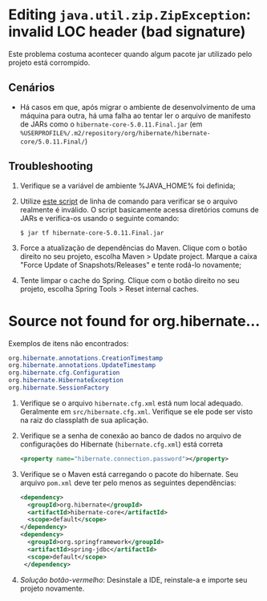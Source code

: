 # Editing ```java.util.zip.ZipException```: invalid LOC header (bad signature)

Este problema costuma acontecer quando algum pacote jar utilizado pelo projeto está corrompido.

## Cenários
* Há casos em que, após migrar o ambiente de desenvolvimento de uma máquina para outra, há uma falha ao tentar ler o arquivo de manifesto de JARs como o `hibernate-core-5.0.11.Final.jar` (em `%USERPROFILE%/.m2/repository/org/hibernate/hibernate-core/5.0.11.Final/`)

## Troubleshooting

1. Verifique se a variável de ambiente %JAVA_HOME% foi definida;
2. Utilize [este script](https://github.com/approx/java-troubleshooting/blob/master/trbl-invalid-jar-files.bat) de linha de comando para verificar se o arquivo realmente é inválido. O script basicamente acessa diretórios comuns de JARs e verifica-os usando o seguinte comando:

   ```shell
   $ jar tf hibernate-core-5.0.11.Final.jar
   ```
3. Force a atualização de dependências do Maven. Clique com o botão direito no seu projeto, escolha Maven > Update project. Marque a caixa "Force Update of Snapshots/Releases" e tente rodá-lo novamente;
4. Tente limpar o cache do Spring. Clique com o botão direito no seu projeto, escolha Spring Tools > Reset internal caches.

# Source not found for org.hibernate...

Exemplos de itens não encontrados:

```java
org.hibernate.annotations.CreationTimestamp
org.hibernate.annotations.UpdateTimestamp
org.hibernate.cfg.Configuration
org.hibernate.HibernateException
org.hibernate.SessionFactory
```

1. Verifique se o arquivo `hibernate.cfg.xml` está num local adequado. Geralmente em `src/hibernate.cfg.xml`. Verifique se ele pode ser visto na raiz do classplath de sua aplicação.
2. Verifique se a senha de conexão ao banco de dados no arquivo de configurações do Hibernate (`hibernate.cfg.xml`) está correta

   ```xml
   <property name="hibernate.connection.password"></property>
   ```
   
3. Verifique se o Maven está carregando o pacote do hibernate. Seu arquivo `pom.xml` deve ter pelo menos as seguintes dependências:

    ```xml
    <dependency>
      <groupId>org.hibernate</groupId>
      <artifactId>hibernate-core</artifactId>
      <scope>default</scope>
    </dependency>
    <dependency>
      <groupId>org.springframework</groupId>
      <artifactId>spring-jdbc</artifactId>
      <scope>default</scope>
     </dependency>
     ```

4. *Solução botão-vermelho*: Desinstale a IDE, reinstale-a e importe seu projeto novamente.
